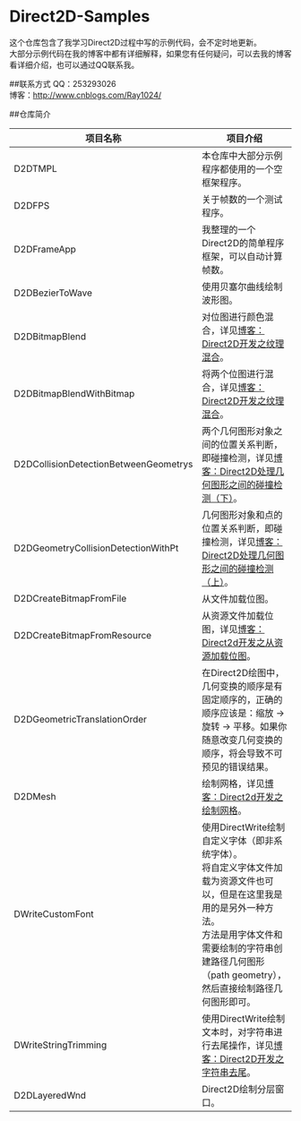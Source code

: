 # Direct2D-Samples
这个仓库包含了我学习Direct2D过程中写的示例代码，会不定时地更新。</br>
大部分示例代码在我的博客中都有详细解释，如果您有任何疑问，可以去我的博客看详细介绍，也可以通过QQ联系我。

##联系方式
QQ：253293026</br>
博客：http://www.cnblogs.com/Ray1024/

##仓库简介

|项目名称|项目介绍|
| ----|----|
| D2DTMPL|本仓库中大部分示例程序都使用的一个空框架程序。|
| D2DFPS|关于帧数的一个测试程序。|
| D2DFrameApp|我整理的一个Direct2D的简单程序框架，可以自动计算帧数。|
| D2DBezierToWave|使用贝塞尔曲线绘制波形图。|
| D2DBitmapBlend|对位图进行颜色混合，详见[博客：Direct2D开发之纹理混合](http://www.cnblogs.com/Ray1024/p/6189257.html)。|
| D2DBitmapBlendWithBitmap|将两个位图进行混合，详见[博客：Direct2D开发之纹理混合](http://www.cnblogs.com/Ray1024/p/6189257.html)。|
| D2DCollisionDetectionBetweenGeometrys|两个几何图形对象之间的位置关系判断，即碰撞检测，详见[博客：Direct2D处理几何图形之间的碰撞检测（下）](http://www.cnblogs.com/Ray1024/p/6030242.html)。|
| D2DGeometryCollisionDetectionWithPt|几何图形对象和点的位置关系判断，即碰撞检测，详见[博客：Direct2D处理几何图形之间的碰撞检测（上）](http://www.cnblogs.com/Ray1024/p/6028108.html)。|
| D2DCreateBitmapFromFile|从文件加载位图。|
| D2DCreateBitmapFromResource|从资源文件加载位图，详见[博客：Direct2d开发之从资源加载位图](http://www.cnblogs.com/Ray1024/p/6104368.html)。|
| D2DGeometricTranslationOrder|在Direct2D绘图中，几何变换的顺序是有固定顺序的，正确的顺序应该是：缩放 -> 旋转 -> 平移。如果你随意改变几何变换的顺序，将会导致不可预见的错误结果。|
| D2DMesh|绘制网格，详见[博客：Direct2d开发之绘制网格](http://www.cnblogs.com/Ray1024/p/6103981.html)。|
| DWriteCustomFont|使用DirectWrite绘制自定义字体（即非系统字体）。</br>将自定义字体文件加载为资源文件也可以，但是在这里我是用的是另外一种方法。</br>方法是用字体文件和需要绘制的字符串创建路径几何图形（path geometry），然后直接绘制路径几何图形即可。|
| DWriteStringTrimming|使用DirectWrite绘制文本时，对字符串进行去尾操作，详见[博客：Direct2D开发之字符串去尾](http://www.cnblogs.com/Ray1024/p/5660490.html)。|
| D2DLayeredWnd| Direct2D绘制分层窗口。|